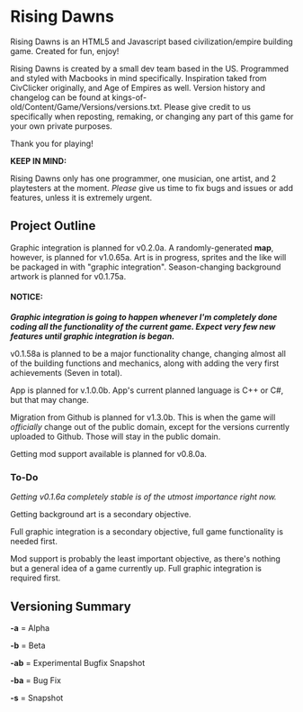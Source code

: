 # Rising Dawns
Rising Dawns is an HTML5 and Javascript based civilization/empire building game. Created for fun, enjoy!

Rising Dawns is created by a small dev team based in the US. Programmed and styled with Macbooks in mind specifically.
Inspiration taked from CivClicker originally, and Age of Empires as well.
Version history and changelog can be found at kings-of-old/Content/Game/Versions/versions.txt.
Please give credit to us specifically when reposting, remaking, or changing any part of this game for your own private purposes.

Thank you for playing!
>
**KEEP IN MIND:**
>
Rising Dawns only has one programmer, one musician, one artist, and 2 playtesters at the moment. _Please_ give us time to fix bugs and issues or add 
features, unless it is extremely urgent.

## Project Outline

Graphic integration is planned for v0.2.0a. A randomly-generated **map**, however, is planned for v1.0.65a.
Art is in progress, sprites and the like will be packaged in with "graphic integration".
Season-changing background artwork is planned for v0.1.75a.
>
#### NOTICE:
**_Graphic integration is going to happen whenever I'm completely done coding all the functionality of the current game. Expect very few new features until graphic integration is began._**

v0.1.58a is planned to be a major functionality change, changing almost all of the building functions and mechanics, along with adding the very first
achievements (Seven in total).

App is planned for v.1.0.0b.
App's current planned language is C++ or C#, but that may change.

Migration from Github is planned for v1.3.0b. This is when the game will _officially_ change out of the public domain, except for the versions currently
uploaded to Github. Those will stay in the public domain.

Getting mod support available is planned for v0.8.0a.

### To-Do
_Getting v0.1.6a completely stable is of the utmost importance right now._

Getting background art is a secondary objective.

Full graphic integration is a secondary objective, full game functionality is needed first.

Mod support is probably the least important objective, as there's nothing but a general idea of a game currently up. Full graphic integration is required 
first.

## Versioning Summary

**-a** = Alpha
>
**-b** = Beta
>
**-ab** = Experimental Bugfix Snapshot
>
**-ba** = Bug Fix
>
**-s** = Snapshot
